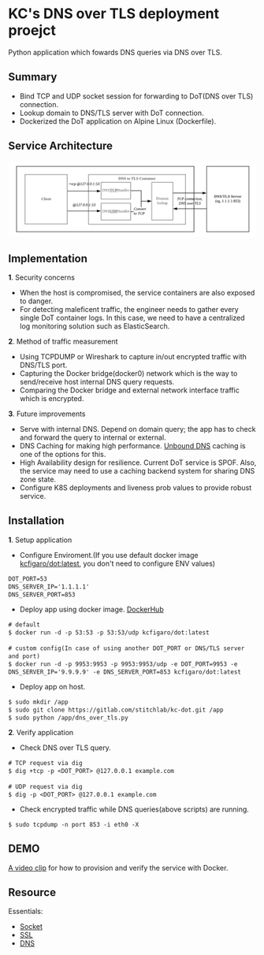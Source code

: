# KC's DNS over TLS deployment proejct
Python application which fowards DNS queries via DNS over TLS.

## Summary
- Bind TCP and UDP socket session for forwarding to DoT(DNS over TLS) connection.
- Lookup domain to DNS/TLS server with DoT connection.  
- Dockerized the DoT application on Alpine Linux (Dockerfile).

## Service Architecture
![Service Architecture](DoT_KC.png)

## Implementation
**1**. Security concerns
  - When the host is compromised, the service containers are also exposed to danger.
  - For detecting maleficent traffic, the engineer needs to gather every single DoT container logs. In this case, we need to have a centralized log monitoring solution such as ElasticSearch.

**2**. Method of traffic measurement
  - Using TCPDUMP or Wireshark to capture in/out encrypted traffic with DNS/TLS port.
  - Capturing the Docker bridge(docker0) network which is the way to send/receive host internal DNS query requests.
  - Comparing the Docker bridge and external network interface traffic which is encrypted.

**3**. Future improvements
  - Serve with internal DNS. Depend on domain query; the app has to check and forward the query to internal or external.
  - DNS Caching for making high performance. [Unbound DNS](https://www.unbound.net/) caching is one of the options for this.
  - High Availability design for resilience. Current DoT service is SPOF. Also, the service may need to use a caching backend system for sharing DNS zone state.
  - Configure K8S deployments and liveness prob values to provide robust service.

## Installation
**1**. Setup application
  - Configure Enviroment.(If you use default docker image [kcfigaro/dot:latest](https://hub.docker.com/r/kcfigaro/dot/), you don't need to configure ENV values)
  
  ```
  DOT_PORT=53
  DNS_SERVER_IP='1.1.1.1'
  DNS_SERVER_PORT=853
  ```
  
  - Deploy app using docker image. [DockerHub](https://hub.docker.com/r/kcfigaro/dot/)
  
  ```
  # default
  $ docker run -d -p 53:53 -p 53:53/udp kcfigaro/dot:latest
  
  # custom config(In case of using another DOT_PORT or DNS/TLS server and port)
  $ docker run -d -p 9953:9953 -p 9953:9953/udp -e DOT_PORT=9953 -e DNS_SERVER_IP='9.9.9.9' -e DNS_SERVER_PORT=853 kcfigaro/dot:latest
  ```
  
  - Deploy app on host.
  
  ```
  $ sudo mkdir /app
  $ sudo git clone https://gitlab.com/stitchlab/kc-dot.git /app
  $ sudo python /app/dns_over_tls.py
  ```

**2**. Verify application
  - Check DNS over TLS query.
  
  ```
  # TCP request via dig 
  $ dig +tcp -p <DOT_PORT> @127.0.0.1 example.com
  
  # UDP request via dig 
  $ dig -p <DOT_PORT> @127.0.0.1 example.com
  ```
  
  - Check encrypted traffic while DNS queries(above scripts) are running.
  
  ```
  $ sudo tcpdump -n port 853 -i eth0 -X
  ```

## DEMO
  [A video clip](https://s3.ap-northeast-2.amazonaws.com/cloudacode/kc_dot_demo.mov) for how to provision and verify the service with Docker.

## Resource
  Essentials:
  - [Socket](https://docs.python.org/2/library/socketserver.html)
  - [SSL](https://docs.python.org/2/library/ssl.html)
  - [DNS](https://tools.ietf.org/html/rfc1035)  